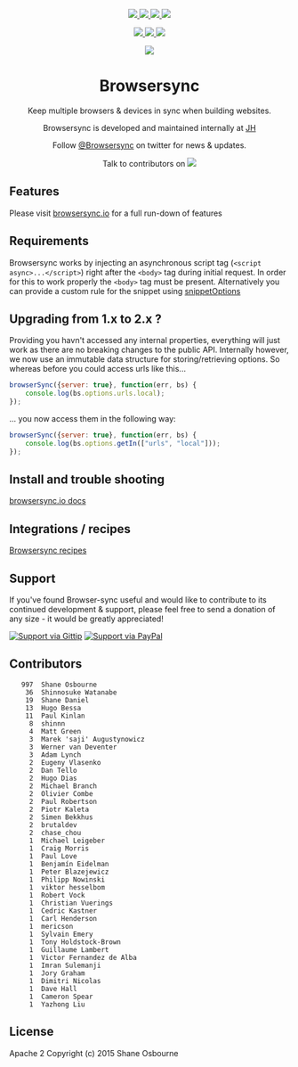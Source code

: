 <p align="center">
<a href="https://ci.appveyor.com/project/shakyShane/browser-sync" title="AppVeyor branch">
 <img src="https://img.shields.io/appveyor/ci/shakyshane/browser-sync/master.svg?style=flat-square&label=windows" />
</a>
<a href="https://travis-ci.org/Browsersync/browser-sync" title="Travis branch">
 <img src="https://img.shields.io/travis/Browsersync/browser-sync/master.svg?style=flat-square&label=linux" />
</a>
<a href="https://coveralls.io/r/Browsersync/browser-sync?branch=master" title="Coverage Status">
 <img src="https://img.shields.io/coveralls/Browsersync/browser-sync.svg?style=flat-square" />
</a>
<a href="https://www.npmjs.com/package/browser-sync">
 <img src="https://img.shields.io/npm/dm/browser-sync.svg?style=flat-square" />
</a>
</p>
<p align="center">
<a href="https://www.npmjs.com/package/browser-sync" title="NPM version">
 <img src="https://img.shields.io/npm/v/browser-sync.svg?style=flat-square" />
</a>
<a href="https://david-dm.org/Browsersync/browser-sync" title="Dependency Status">
 <img src="https://img.shields.io/david/Browsersync/browser-sync.svg?style=flat-square&label=deps" />
</a>
<a href="https://david-dm.org/Browsersync/browser-sync#info=devDependencies" title="devDependency Status">
 <img src="https://img.shields.io/david/dev/Browsersync/browser-sync.svg?style=flat-square&label=devDeps" />
</a>
</p>
<p align="center"><a href="http://www.wearejh.com"><img src="http://cl.ly/image/3Y3O0M2z310j/jh-100-red.png" /></a></p>
<h1 align="center">Browsersync</h1>
<p align="center">Keep multiple browsers & devices in sync when building websites.</p>

<p align="center">Browsersync is developed and maintained internally at <a href="http://www.wearejh.com">JH</a></p>
<p align="center">Follow <a href="https://twitter.com/browsersync">@Browsersync</a> on twitter for news & updates.</p>
<p align="center">Talk to contributors on <a href="https://gitter.im/Browsersync/browser-sync"><img src="https://badges.gitter.im/Join%20Chat.svg" /></a></p>

## Features

Please visit [browsersync.io](http://browsersync.io) for a full run-down of features

## Requirements

Browsersync works by injecting an asynchronous script tag (`<script async>...</script>`) right after the `<body>` tag
during initial request. In order for this to work properly the `<body>` tag must be present. Alternatively you
can provide a custom rule for the snippet using [snippetOptions](http://www.browsersync.io/docs/options/#option-snippetOptions)

## Upgrading from 1.x to 2.x ?
Providing you havn't accessed any internal properties, everything will just work as
 there are no breaking changes to the public API. Internally however, we now use an
 immutable data structure for storing/retrieving options. So whereas before you could access urls like this...

```js
browserSync({server: true}, function(err, bs) {
    console.log(bs.options.urls.local);
});
```

... you now access them in the following way:

```js
browserSync({server: true}, function(err, bs) {
    console.log(bs.options.getIn(["urls", "local"]));
});
```

## Install and trouble shooting

[browsersync.io docs](http://browsersync.io)

## Integrations / recipes

[Browsersync recipes](https://github.com/Browsersync/recipes)

## Support

If you've found Browser-sync useful and would like to contribute to its continued development & support, please feel free to send a donation of any size - it would be greatly appreciated!

[![Support via Gittip](https://rawgithub.com/chris---/Donation-Badges/master/gittip.jpeg)](https://www.gittip.com/shakyshane)
[![Support via PayPal](https://rawgithub.com/chris---/Donation-Badges/master/paypal.jpeg)](https://www.paypal.com/cgi-bin/webscr?cmd=_donations&business=shakyshane%40gmail%2ecom&lc=US&item_name=browser%2dsync)

## Contributors

```
   997	Shane Osbourne
    36	Shinnosuke Watanabe
    19	Shane Daniel
    13	Hugo Bessa
    11	Paul Kinlan
     8	shinnn
     4	Matt Green
     3	Marek 'saji' Augustynowicz
     3	Werner van Deventer
     3	Adam Lynch
     2	Eugeny Vlasenko
     2	Dan Tello
     2	Hugo Dias
     2	Michael Branch
     2	Olivier Combe
     2	Paul Robertson
     2	Piotr Kaleta
     2	Simen Bekkhus
     2	brutaldev
     2	chase_chou
     1	Michael Leigeber
     1	Craig Morris
     1	Paul Love
     1	Benjamín Eidelman
     1	Peter Blazejewicz
     1	Philipp Nowinski
     1	viktor hesselbom
     1	Robert Vock
     1	Christian Vuerings
     1	Cedric Kastner
     1	Carl Henderson
     1	mericson
     1	Sylvain Emery
     1	Tony Holdstock-Brown
     1	Guillaume Lambert
     1	Victor Fernandez de Alba
     1	Imran Sulemanji
     1	Jory Graham
     1	Dimitri Nicolas
     1	Dave Hall
     1	Cameron Spear
     1	Yazhong Liu
```

## License

Apache 2
Copyright (c) 2015 Shane Osbourne
